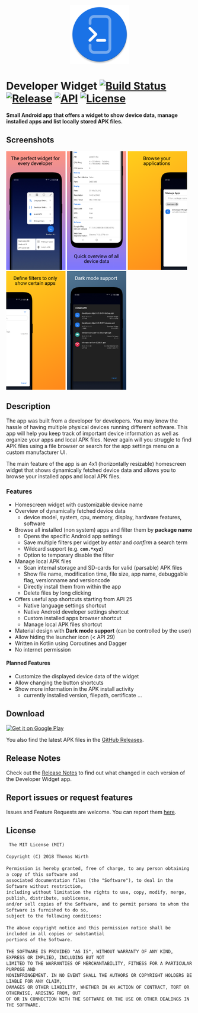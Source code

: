 <p align="center"><a href="#"><img src="https://raw.githubusercontent.com/G00fY2/DeveloperWidget/gh-pages/media/app_icon.png" alt="DeveloperWidget Icon" height="160px"></a></p>

# Developer Widget [![Build Status](https://travis-ci.com/G00fY2/DeveloperWidget.svg?branch=develop)](https://travis-ci.com/G00fY2/DeveloperWidget) [![Release](https://img.shields.io/github/release/G00fY2/DeveloperWidget.svg)](https://github.com/G00fY2/DeveloperWidget/releases) [![API](https://img.shields.io/badge/API-14%2B-green.svg?style=flat)](https://android-arsenal.com/api?level=14) [![License](https://img.shields.io/github/license/G00fY2/DeveloperWidget.svg)](https://github.com/G00fY2/DeveloperWidget/blob/develop/LICENSE)

**Small Android app that offers a widget to show device data, manage installed apps and list locally stored APK files.**

## Screenshots 

[<img src="https://raw.githubusercontent.com/G00fY2/DeveloperWidget/gh-pages/media/store_screenshot_1.png" width=160>](https://raw.githubusercontent.com/G00fY2/DeveloperWidget/gh-pages/media/store_screenshot_1.png)
[<img src="https://raw.githubusercontent.com/G00fY2/DeveloperWidget/gh-pages/media/store_screenshot_2.png" width=160>](https://raw.githubusercontent.com/G00fY2/DeveloperWidget/gh-pages/media/store_screenshot_2.png)
[<img src="https://raw.githubusercontent.com/G00fY2/DeveloperWidget/gh-pages/media/store_screenshot_3.png" width=160>](https://raw.githubusercontent.com/G00fY2/DeveloperWidget/gh-pages/media/store_screenshot_3.png)
[<img src="https://raw.githubusercontent.com/G00fY2/DeveloperWidget/gh-pages/media/store_screenshot_4.png" width=160>](https://raw.githubusercontent.com/G00fY2/DeveloperWidget/gh-pages/media/store_screenshot_4.png)
[<img src="https://raw.githubusercontent.com/G00fY2/DeveloperWidget/gh-pages/media/store_screenshot_5.png" width=160>](https://raw.githubusercontent.com/G00fY2/DeveloperWidget/gh-pages/media/store_screenshot_5.png)

## Description
The app was built from a developer for developers. You may know the hassle of having multiple physical devices running different software. This app will help you keep track of important device information as well as organize your apps and local APK files. Never again will you struggle to find APK files using a file browser or search for the app settings menu on a custom manufacturer UI.

The main feature of the app is an 4x1 (horizontally resizable) homescreen widget that shows dynamically fetched device data and allows you to browse your installed apps and local APK files.

### Features
* Homescreen widget with customizable device name
* Overview of dynamically fetched device data
  * device model, system, cpu, memory, display, hardware features, software
* Browse all installed (non system) apps and filter them by **package name**
  * Opens the specific Android app settings
  * Save multiple filters per widget by *enter* and *confirm* a search term 
  * Wildcard support (e.g. **`com.*xyz`**)
  * Option to temporary disable the filter
* Manage local APK files
  * Scan internal storage and SD-cards for valid (parsable) APK files
  * Show file name, modification time, file size, app name, debuggable flag, versionname and versioncode
  * Directly install them from within the app
  * Delete files by long clicking
* Offers useful app shortcuts starting from API 25
  * Native language settings shortcut
  * Native Android developer settings shortcut
  * Custom installed apps browser shortcut
  * Manage local APK files shortcut
* Material design with **Dark mode support** (can be controlled by the user)
* Allow hiding the launcher icon (< API 29)
* Written in Kotlin using Coroutines and Dagger
* No internet permission

#### Planned Features
* Customize the displayed device data of the widget
* Allow changing the button shortcuts
* Show more information in the APK install activity
  * currently installed version, filepath, certificate ...

## Download
<a href='https://play.google.com/store/apps/details?id=com.g00fy2.developerwidget'><img alt='Get it on Google Play' width='215' src='https://play.google.com/intl/en_us/badges/images/generic/en_badge_web_generic.png'/></a>

You also find the latest APK files in the [GitHub Releases](https://github.com/G00fY2/DeveloperWidget/releases).

## Release Notes

Check out the [Release Notes](https://github.com/G00fY2/DeveloperWidget/releases) to find out what changed
in each version of the Developer Widget app.

## Report issues or request features
 
 Issues and Feature Requests are welcome. You can report them [here](https://github.com/G00fY2/DeveloperWidget/issues).
 
 ## License
     The MIT License (MIT)

    Copyright (C) 2018 Thomas Wirth

    Permission is hereby granted, free of charge, to any person obtaining a copy of this software and
    associated documentation files (the "Software"), to deal in the Software without restriction,
    including without limitation the rights to use, copy, modify, merge, publish, distribute, sublicense,
    and/or sell copies of the Software, and to permit persons to whom the Software is furnished to do so,
    subject to the following conditions:

    The above copyright notice and this permission notice shall be included in all copies or substantial
    portions of the Software.

    THE SOFTWARE IS PROVIDED "AS IS", WITHOUT WARRANTY OF ANY KIND, EXPRESS OR IMPLIED, INCLUDING BUT NOT
    LIMITED TO THE WARRANTIES OF MERCHANTABILITY, FITNESS FOR A PARTICULAR PURPOSE AND
    NONINFRINGEMENT. IN NO EVENT SHALL THE AUTHORS OR COPYRIGHT HOLDERS BE LIABLE FOR ANY CLAIM,
    DAMAGES OR OTHER LIABILITY, WHETHER IN AN ACTION OF CONTRACT, TORT OR OTHERWISE, ARISING FROM, OUT
    OF OR IN CONNECTION WITH THE SOFTWARE OR THE USE OR OTHER DEALINGS IN THE SOFTWARE.
  
